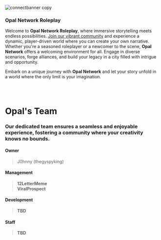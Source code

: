 ![connectbanner copy](https://github.com/Opal-Network/.github/assets/91357757/75aca41b-5685-4dec-846f-28727a00d735)

### **Opal Network Roleplay**

Welcome to **Opal Network Roleplay**, where immersive storytelling meets endless possibilities. [Join our vibrant community](https://Discord.gg/Opal) and experience a dynamic, player-driven world where you can create your own narrative. Whether you're a seasoned roleplayer or a newcomer to the scene, **Opal Network** offers a welcoming environment for all. Engage in diverse scenarios, forge alliances, and build your legacy in a city filled with intrigue and opportunity. 

Embark on a unique journey with **Opal Network** and let your story unfold in a world where the only limit is your imagination.

<br>
<br>

# **Opal's Team**
### **Our dedicated team ensures a seamless and enjoyable experience, fostering a community where your creativity knows no bounds.**

#### Owner
> J0hnny (thegyspyking)

####  Management

> **12LetterMeme** <br>
> **ViralProspect**

#### Development

> **TBD**

#### Staff

> **TBD**

<br>
<br>


